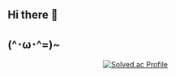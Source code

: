 ## Hi there 👋



## (^･ω･^=)~
<div align="center">

  [![Solved.ac Profile](http://mazassumnida.wtf/api/v2/generate_badge?boj=zee1212)](https://solved.ac/zee1212/)

</div>
